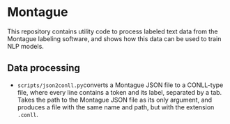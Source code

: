 # Montague

This repository contains utility code to process labeled text data from the Montague labeling software, and shows 
how this data can be used to train NLP models.

## Data processing

- `scripts/json2conll.py`converts a Montague JSON file to a CONLL-type file, where every line contains a token and 
  its label, separated by a tab. Takes the path to the Montague JSON file as its only argument, and produces a file 
  with the same name and path, but with the extension `.conll`.
